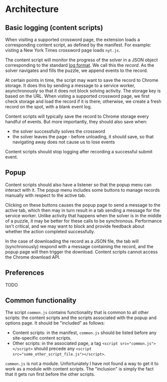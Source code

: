 # Architecture
## Basic logging (content scripts)

When visiting a supported crossword page, the extension loads a corresponding content script, as defined by the manifest. For example: visting a New York Times crossword page loads `nyt.js`.

The content script will monitor the progress of the solver in a JSON object corresponding to the standard [log format](../../doc/log-format.md). We call this the _record_. As the solver navigates and fills the puzzle, we append events to the record.

At certain points in time, the script may want to save the record to Chrome storage. It does this by sending a message to a service worker, asynchronously so that it does not block solving activity. The storage key is based on the URL. When visting a supported crossword page, we first check storage and load the record if it is there; otherwise, we create a fresh record on the spot, with a blank event log.

Content scripts will typically save the record to Chrome storage every handful of events. But more importantly, they should also save when:

- the solver successfully solves the crossword
- the solver leaves the page - before unloading, it should save, so that navigating away does not cause us to lose events

Content scripts should stop logging after recording a successful submit event.

## Popup

Content scripts should also have a listener so that the popup menu can interact with it. The popup menu includes some buttons to manage records manually with respect to the active tab.

Clicking on these buttons causes the popup page to send a message to the active tab, which then may in turn result in a tab sending a message for the service worker. Unlike activity that happens when the solver is in the middle of a puzzle, it may be better for these calls to be synchronous. Performance isn't critical, and we may want to block and provide feedback about whether the action completed successfully.

In the case of downloading the record as a JSON file, the tab will (synchronously) respond with a message containing the record, and the popup page will then trigger the download. Content scripts cannot access the Chrome download API.

## Preferences

TODO

## Common functionality

The script `common.js` contains functionality that is common to all other scripts: the content scripts and the scripts associated with the popup and options page. It should be "included" as follows:

- Content scripts: in the manifest, `common.js` should be listed before any site-specific content scripts.
- Other scripts: in the associated page, a tag `<script src="common.js"></script>` should precede any `<script src="some_other_script_file.js"></script>`.

`common.js` is not a module. Unfortunately I have not found a way to get it to work as a module with content scripts. The "inclusion" is simply the fact that it gets run first before the other scripts.
